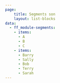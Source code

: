 ```yaml
---
page:
    title: Segments son
    layout: list-blocks
data:
  - ff_module-segments:
    - items:
      - A
      - B
      - C
    - items:
      - Barry
      - Sally
      - Bob
      - Terry
      - Sarah
---
```

